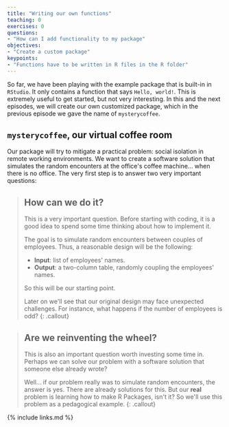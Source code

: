 ```yaml
---
title: "Writing our own functions"
teaching: 0
exercises: 0
questions:
- "How can I add functionality to my package"
objectives:
- "Create a custom package"
keypoints:
- "Functions have to be written in R files in the R folder"
---
```


So far, we have been playing with the example package that is built-in in `RStudio`.
It only contains a function that says `Hello, world!`.
This is extremely useful to get started, but not very interesting.
In this and the next episodes, we will create our own customized package, which in the previous episode we gave the name of `mysterycoffee`.

## `mysterycoffee`, our virtual coffee room

Our package will try to mitigate a practical problem: social isolation in remote working environments.
We want to create a software solution that simulates the random encounters at the office's coffee machine... when there is no office.
The very first step is to answer two very important questions:

> ## How can we do it?
> This is a very important question.
> Before starting with coding, it is a good idea to spend some time thinking about how to implement it.
> 
> The goal is to simulate random encounters between couples of employees.
> Thus, a reasonable design will be the following:
>
> - **Input**: list of employees' names.
> - **Output**: a two-column table, randomly coupling the employees' names.
>
> So this will be our starting point.
>
> Later on we'll see that our original design may face unexpected challenges.
> For instance, what happens if the number of employees is odd?
{: .callout}

> ## Are we reinventing the wheel?
> This is also an important question worth investing some time in.
> Perhaps we can solve our problem with a software solution that someone else already wrote?
>
> Well... if our problem really was to simulate random encounters, the answer is yes.
> There are already solutions for this.
> But our **real** problem is learning how to make R Packages, isn't it?
> So we'll use this problem as a pedagogical example.
{: .callout}

{% include links.md %}